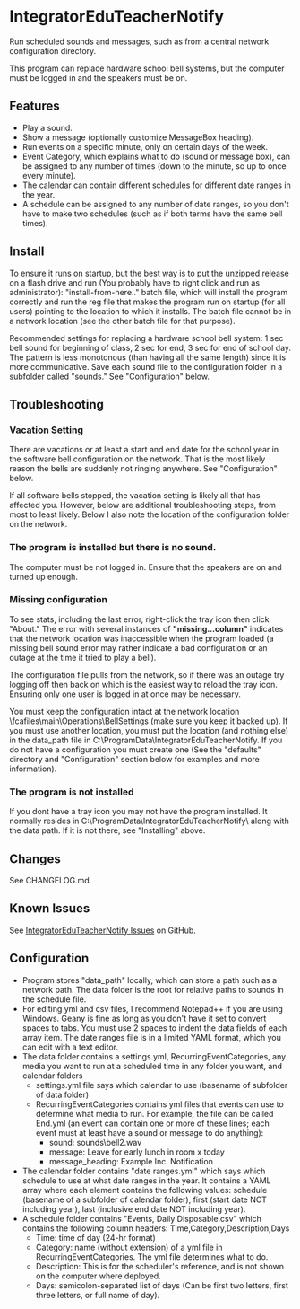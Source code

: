 # IntegratorEduTeacherNotify
Run scheduled sounds and messages, such as from a central network configuration directory.

This program can replace hardware school bell systems, but the computer must be logged in and the speakers must be on.

## Features
- Play a sound.
- Show a message (optionally customize MessageBox heading).
- Run events on a specific minute, only on certain days of the week.
- Event Category, which explains what to do (sound or message box), can be assigned to any number of times (down to the minute, so up to once every minute).
- The calendar can contain different schedules for different date ranges in the year.
- A schedule can be assigned to any number of date ranges, so you don't have to make two schedules (such as if both terms have the same bell times).


## Install
To ensure it runs on startup, but the best way is to put the unzipped release on a flash drive and run (You probably have to right click and run as administrator): "install-from-here.." batch file, which will install the program correctly and run the reg file that makes the program run on startup (for all users) pointing to the location to which it installs. The batch file cannot be in a network location (see the other batch file for that purpose).

Recommended settings for replacing a hardware school bell system: 1 sec bell sound for beginning of class, 2 sec for end, 3 sec for end of school day. The pattern is less monotonous (than having all the same length) since it is more communicative. Save each sound file to the configuration folder in a subfolder called "sounds." See "Configuration" below.


## Troubleshooting

### Vacation Setting
There are vacations or at least a start and end date for the school year in the software bell configuration on the network. That is the most likely reason the bells are suddenly not ringing anywhere. See "Configuration" below.

If all software bells stopped, the vacation setting is likely all that has affected you. However, below are additional troubleshooting steps, from most to least likely. Below I also note the location of the configuration folder on the network.

### The program is installed but there is no sound.
The computer must be not logged in. Ensure that the speakers are on and turned up enough.

### Missing configuration
To see stats, including the last error, right-click the tray icon then click "About." The error with several instances of **"missing...column"** indicates that the network location was inaccessible when the program loaded (a missing bell sound error may rather indicate a bad configuration or an outage at the time it tried to play a bell).

The configuration file pulls from the network, so if there was an outage try logging off then back on which is the easiest way to reload the tray icon. Ensuring only one user is logged in at once may be necessary.

You must keep the configuration intact at the network location \\fcafiles\main\Operations\BellSettings (make sure you keep it backed up).
If you must use another location, you must put the location (and nothing else) in the data_path file in C:\ProgramData\IntegratorEduTeacherNotify\. If you do not have a configuration you must create one (See the "defaults" directory and "Configuration" section below for examples and more information).

### The program is not installed
If you dont have a tray icon you may not have the program installed. It normally resides in C:\ProgramData\IntegratorEduTeacherNotify\ along with the data path. If it is not there, see "Installing" above.


## Changes
See CHANGELOG.md.


## Known Issues
See [IntegratorEduTeacherNotify Issues](https://github.com/poikilos/IntegratorEduTeacherNotify/issues) on GitHub.


## Configuration
- Program stores "data_path" locally, which can store a path such as a network path. The data folder is the root for relative paths to sounds in the schedule file.
- For editing yml and csv files, I recommend Notepad++ if you are using Windows. Geany is fine as long as you don't have it set to convert spaces to tabs. You must use 2 spaces to indent the data fields of each array item. The date ranges file is in a limited YAML format, which you can edit with a text editor.
- The data folder contains a settings.yml, RecurringEventCategories, any media you want to run at a scheduled time in any folder you want, and calendar folders
  - settings.yml file says which calendar to use (basename of subfolder of data folder)
  - RecurringEventCategories contains yml files that events can use to determine what media to run. For example, the file can be called End.yml (an event can contain one or more of these lines; each event must at least have a sound or message to do anything):
    - sound: sounds\bell2.wav
    - message: Leave for early lunch in room x today
    - message_heading: Example Inc. Notification
- The calendar folder contains "date ranges.yml" which says which schedule to use at what date ranges in the year. It contains a YAML array where each element contains the following values: schedule (basename of a subfolder of calendar folder), first (start date NOT including year), last (inclusive end date NOT including year).
- A schedule folder contains "Events, Daily Disposable.csv" which contains the following column headers: Time,Category,Description,Days
  - Time: time of day (24-hr format)
  - Category: name (without extension) of a yml file in RecurringEventCategories. The yml file determines what to do.
  - Description: This is for the scheduler's reference, and is not shown on the computer where deployed.
  - Days: semicolon-separated list of days (Can be first two letters, first three letters, or full name of day).
		